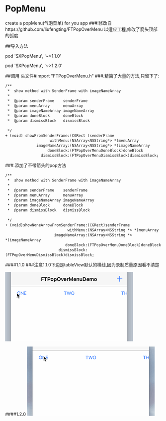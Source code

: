 # PopMenu
create a popMenu(气泡菜单) for you app
###!修改自https://github.com/liufengting/FTPopOverMenu 以适应工程,修改了箭头顶部的弧度

##导入方法


pod 'SXPopMenu', '~>1.1.0'

pod 'SXPopMenu', '~>1.2.0'

##调用
头文件#import "FTPopOverMenu.h"
###.精简了大量的方法,只留下了:
```
/**
 *  show method with SenderFrame with imageNameArray
 *
 *  @param senderFrame    senderFrame
 *  @param menuArray      menuArray
 *  @param imageNameArray imageNameArray
 *  @param doneBlock      doneBlock
 *  @param dismissBlock   dismissBlock
 
 */
+ (void) showFromSenderFrame:(CGRect )senderFrame
                    withMenu:(NSArray<NSString*> *)menuArray
              imageNameArray:(NSArray<NSString*> *)imageNameArray
                   doneBlock:(FTPopOverMenuDoneBlock)doneBlock
                dismissBlock:(FTPopOverMenuDismissBlock)dismissBlock;
```
###.添加了不带箭头的pop方法
```
/**
 *  show method with SenderFrame with imageNameArray
 *
 *  @param senderFrame    senderFrame
 *  @param menuArray      menuArray
 *  @param imageNameArray imageNameArray
 *  @param doneBlock      doneBlock
 *  @param dismissBlock   dismissBlock
 
 */
+ (void)showNoneArrowFromSenderFrame:(CGRect)senderFrame
                            withMenu:(NSArray<NSString *> *)menuArray
                      imageNameArray:(NSArray<NSString *> *)imageNameArray
                           doneBlock:(FTPopOverMenuDoneBlock)doneBlock
                        dismissBlock:(FTPopOverMenuDismissBlock)dismissBlock;
```
####1.1.0
###注意1.1.0下边是tableView默认的横线,因为录制质量原因看不清楚

![img](https://github.com/poos/SXPopMenu/blob/master/1_1_0.gif)

####1.2.0
![img](https://github.com/poos/SXPopMenu/blob/master/1_2_0.gif)
